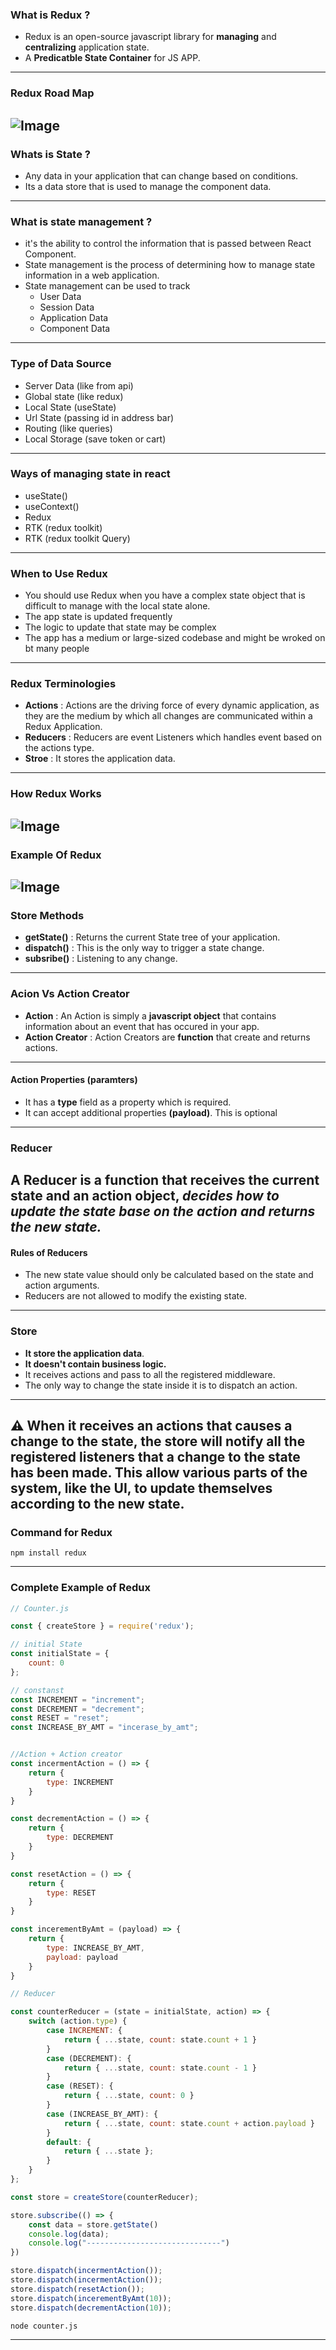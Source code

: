 ### What is Redux ?
* Redux is an open-source javascript library for __managing__ and __centralizing__ application state.
* A __Predicatble State Container__ for JS APP.
---  
### Redux Road Map
![Image](./images/redux_roadmap.png)
---
### Whats is State ?
* Any data in your application that can change based on conditions. 
* Its a data store that is used to manage the component data.
---
### What is state management ?
* it's the ability to control the information that is passed between React Component.
* State management is the process of determining how to manage state information in a web application.
* State management can be used to track
  * User Data
  * Session Data
  * Application Data
  * Component Data
---
### Type of Data Source
* Server Data (like from api)
* Global state (like redux)
* Local State (useState)
* Url State (passing id in address bar)
* Routing (like queries)
* Local Storage (save token or cart)
---
### Ways of managing state in react
* useState()
* useContext()
* Redux
* RTK (redux toolkit)
* RTK (redux toolkit Query)
---
### When to Use Redux
* You should use Redux when you have a complex state object that is difficult to manage with the local state alone.
* The app state is updated frequently
* The logic to update that state may be complex
* The app has a medium or large-sized codebase and might be wroked on bt many people
---
### Redux Terminologies
* __Actions__ : Actions are the driving force of every dynamic application, as they are the medium by which all changes are communicated within a Redux Application.
* __Reducers__ : Reducers are event Listeners which handles event based on the actions type.
* __Stroe__ : It stores the application data.

---  
### How Redux Works
![Image](./images/how-redux-workd.png)
---
### Example Of Redux
![Image](./images/redux-example.png)
---
### Store Methods
* __getState()__ : Returns the current State tree of your application.
* __dispatch()__ : This is the only way to trigger a state change.
* __subsribe()__ : Listening to any change.
---
### Acion Vs Action Creator
* __Action__ : An Action is simply a __javascript object__ that contains information about an event that has occured in your app.
* __Action Creator__ : Action Creators are __function__ that create and returns actions.
---
#### Action Properties (paramters)
* It has a __type__ field as a property which is required.
* It can accept additional properties __(payload)__. This is optional
---
### Reducer
A Reducer is a function that receives the __current state__ and __an action object__, _decides how to update the state base on the action and returns the new state._
---
#### Rules of Reducers
* The new state value should only be calculated based on the state and action arguments.
* Reducers are not allowed to modify the existing state.
---
### Store 
* __It store the application data__.
* __It doesn't contain business logic.__
* It receives actions and pass to all the registered middleware.
* The only way to change the state inside it is to dispatch an action.
---
⚠️ When it receives an actions that causes a change to the state, the store will notify all the registered listeners that a change to the state has been made. This allow various parts of the system, like the UI, to update themselves according to the new state. 
---
### Command for Redux

```
npm install redux
```
---
### Complete Example of Redux

```javascript
// Counter.js

const { createStore } = require('redux');

// initial State
const initialState = {
    count: 0
};

// constanst
const INCREMENT = "increment";
const DECREMENT = "decrement";
const RESET = "reset";
const INCREASE_BY_AMT = "incerase_by_amt";


//Action + Action creator
const incermentAction = () => {
    return {
        type: INCREMENT
    }
}

const decrementAction = () => {
    return {
        type: DECREMENT
    }
}

const resetAction = () => {
    return {
        type: RESET
    }
}

const incerementByAmt = (payload) => {
    return {
        type: INCREASE_BY_AMT,
        payload: payload
    }
}

// Reducer

const counterReducer = (state = initialState, action) => {
    switch (action.type) {
        case INCREMENT: {
            return { ...state, count: state.count + 1 }
        }
        case (DECREMENT): {
            return { ...state, count: state.count - 1 }
        }
        case (RESET): {
            return { ...state, count: 0 }
        }
        case (INCREASE_BY_AMT): {
            return { ...state, count: state.count + action.payload }
        }
        default: {
            return { ...state };
        }
    }
};

const store = createStore(counterReducer);

store.subscribe(() => {
    const data = store.getState()
    console.log(data);
    console.log("------------------------------")
})

store.dispatch(incermentAction());
store.dispatch(incermentAction());
store.dispatch(resetAction());
store.dispatch(incerementByAmt(10));
store.dispatch(decrementAction(10));

```


```
node counter.js
```
---